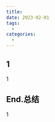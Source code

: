 ```yaml
---
title: 
date: 2023-02-01
tags: 
  - 
categories: 
  - 
---
```



<!-- more -->

## 1

1

## End.总结

1
